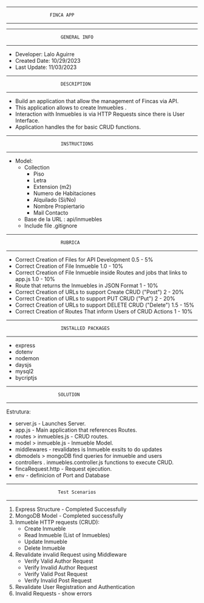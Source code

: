 **********************************************************
                    FINCA APP
**********************************************************
*************************************************************
                        GENERAL INFO
*************************************************************
+ Developer: Lalo Aguirre
+ Created Date: 10/29/2023
+ Last Update: 11/03/2023

*************************************************************
                        DESCRIPTION
*************************************************************
+ Build an application that allow the management of Fincas via API. 
+ This application allows to create Inmuebles .
+ Interaction with Inmuebles is via HTTP Requests since there is User Interface.
+ Application handles the for basic CRUD functions. 
*************************************************************
                        INSTRUCTIONS
*************************************************************
+ Model:
  + Collection
    + Piso 
    + Letra
    + Extension (m2)
    + Numero de Habitaciones
    + Alquilado (Si/No)
    + Nombre Propiertario
    + Mail Contacto
  + Base de la URL : api/inmuebles
  + Include file .gitignore
  
*************************************************************
                        RUBRICA
*************************************************************
+ Correct Creation of Files for API Development 0.5 - 5%
+ Correct Creation of File Inmueble 1.0 - 10%
+ Correct Creation of File Inmueble inside Routes and jobs that links to app.js 1.0 - 10%
+ Route that returns the Inmuebles in JSON Format 1 - 10%
+ Correct Creation of URLs to support Create CRUD ("Post")   2 - 20%
+ Correct Creation of URLs to support PUT CRUD ("Put")   2 - 20%
+ Correct Creation of URLs to support DELETE CRUD ("Delete") 1.5 - 15%
+ Correct Creation of Routes That inform Users of CRUD Actions  1 - 10%

*************************************************************
                        INSTALLED PACKAGES
*************************************************************
+ express
+ dotenv
+ nodemon
+ daysjs
+ mysql2
+ bycriptjs

*************************************************************
                       SOLUTION 
*************************************************************
Estrutura:
+ server.js - Launches Server.
+ app.js - Main application that references Routes.
+ routes > inmuebles.js - CRUD routes.
+ model > inmueble.js - Inmueble Model.
+ middlewares - revalidates is Inmueble exsits to do updates
+ dbmodels > mongoDB find queries for inmueble and users
+ controllers . inmuebles.controller.js functions to execute CRUD.
+ fincaRequest.http - Request ejecution.
+ env - definicion of Port and Database

*************************************************************
                       Test Scenarios
*************************************************************
1. Express Structure - Completed Successfully
2. MongoDB Model  - Completed successfully
3. Inmueble HTTP requests (CRUD):
   + Create Inmueble
   + Read Inmueble (List of Inmuebles)
   + Update Inmueble
   + Delete Inmueble
4. Revalidate invalid Request using Middleware
   + Verify Valid Author Request 
   + Verify Invalid Author Request
   + Verify Valid Post Request 
   + Verify Invalid Post Request
5. Revalidate User Registration and Authentication
6. Invalid Requests - show errors


